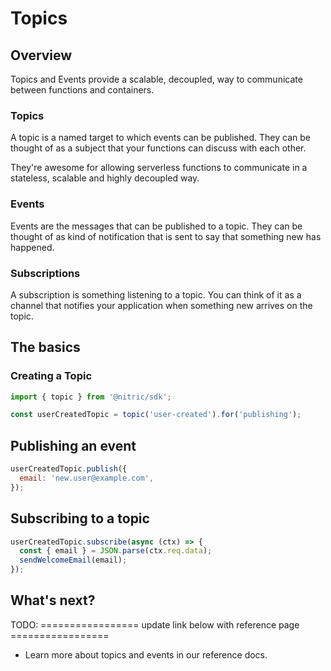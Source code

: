 # Topics

## Overview

Topics and Events provide a scalable, decoupled, way to communicate between functions and containers.

### Topics

A topic is a named target to which events can be published. They can be thought of as a subject that your functions can discuss with each other.

They're awesome for allowing serverless functions to communicate in a stateless, scalable and highly decoupled way.

### Events

Events are the messages that can be published to a topic. They can be thought of as kind of notification that is sent to say that something new has happened.

### Subscriptions

A subscription is something listening to a topic. You can think of it as a channel that notifies your application when something new arrives on the topic.

## The basics

### Creating a Topic

```javascript
import { topic } from '@nitric/sdk';

const userCreatedTopic = topic('user-created').for('publishing');
```

## Publishing an event

```javascript
userCreatedTopic.publish({
  email: 'new.user@example.com',
});
```

## Subscribing to a topic

```javascript
userCreatedTopic.subscribe(async (ctx) => {
  const { email } = JSON.parse(ctx.req.data);
  sendWelcomeEmail(email);
});
```

## What's next?

TODO: ================= update link below with reference page =================

- Learn more about topics and events in our reference docs.

